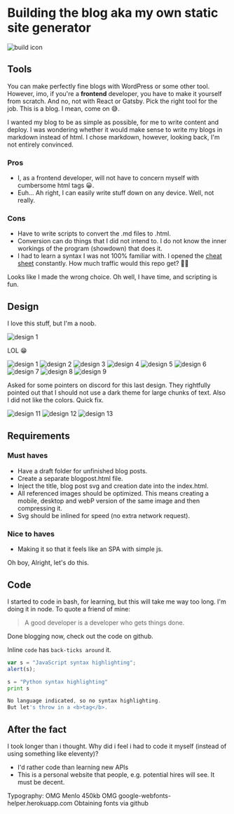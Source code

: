 # Building the blog aka my own static site generator

![build icon](./images/build.svg)

## Tools

You can make perfectly fine blogs with WordPress or some other tool.
However, imo, if you're a **frontend** developer, you have to make it yourself from scratch. And no, not with React or Gatsby. Pick the right tool for the job. This is a blog. I mean, come on 😅.

I wanted my blog to be as simple as possible, for me to write content and deploy.
I was wondering whether it would make sense to write my blogs in markdown instead of html. I chose markdown, however, looking back, I'm not entirely convinced.

### Pros

- I, as a frontend developer, will not have to concern myself with cumbersome html tags 😀.
- Euh... Ah right, I can easily write stuff down on any device. Well, not really.

### Cons

- Have to write scripts to convert the .md files to .html.
- Conversion can do things that I did not intend to. I do not know the inner workings of the program (showdown) that does it.
- I had to learn a syntax I was not 100% familiar with. I opened the [cheat sheet](https://github.com/adam-p/markdown-here/wiki/Markdown-Cheatsheet) constantly. How much traffic would this repo get? 🤔😃

Looks like I made the wrong choice.
Oh well, I have time, and scripting is fun.

## Design

I love this stuff, but I'm a noob.

![design 1](./images/design_1.png)

LOL 😁

![design 1](./images/design_2.png)
![design 2](./images/design_3.png)
![design 3](./images/design_4.png)
![design 4](./images/design_5.png)
![design 5](./images/design_6.png)
![design 6](./images/design_7.png)
![design 7](./images/design_8.png)
![design 8](./images/design_9.png)
![design 9](./images/design_10.png)

Asked for some pointers on discord for this last design. They rightfully pointed out that I should not use a dark theme for large chunks of text. Also I did not like the colors. Quick fix.

![design 11](./images/design_11.png)
![design 12](./images/design_12.png)
![design 13](./images/design_13.png)

## Requirements

### Must haves

- Have a draft folder for unfinished blog posts.
- Create a separate blogpost.html file.
- Inject the title, blog post svg and creation date into the index.html.
- All referenced images should be optimized. This means creating a mobile, desktop and webP version of the same image and then compressing it.
- Svg should be inlined for speed (no extra network request).

### Nice to haves

- Making it so that it feels like an SPA with simple js.

Oh boy, Alright, let's do this.

## Code

I started to code in bash, for learning, but this will take me way too long. I'm doing it in node.
To quote a friend of mine:

> A good developer is a developer who gets things done.

Done blogging now, check out the code on github.

Inline `code` has `back-ticks around` it.

```javascript
var s = "JavaScript syntax highlighting";
alert(s);
```

```python
s = "Python syntax highlighting"
print s
```

```dart
No language indicated, so no syntax highlighting.
But let's throw in a <b>tag</b>.
```

## After the fact

I took longer than i thought.
Why did i feel i had to code it myself (instead of using something like eleventy)?

- I'd rather code than learning new APIs
- This is a personal website that people, e.g. potential hires will see. It must be decent.

Typography: OMG Menlo 450kb
OMG google-webfonts-helper.herokuapp.com
Obtaining fonts via github
